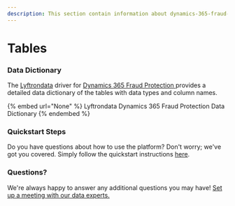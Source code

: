 ```yaml
---
description: This section contain information about dynamics-365-fraud-protection connector tables information
---
```


# Tables

### Data Dictionary

The [Lyftrondata](https://www.lyftrondata.com/) driver for [Dynamics 365 Fraud Protection](None/)[ ](https://www.lyftrondata.com/integration/dynamics-365-fraud-protection/)provides a detailed data dictionary of the tables with data types and column names.

{% embed url="None" %}
Lyftrondata Dynamics 365 Fraud Protection Data Dictionary
{% endembed %}

### Quickstart Steps

Do you have questions about how to use the platform? Don't worry; we've got you covered. Simply follow the quickstart instructions [here](../README.md).

### Questions? <a href="#questions" id="questions"></a>

We're always happy to answer any additional questions you may have! [Set up a meeting with our data experts.](https://www.lyftrondata.com/book-a-meeting/)

